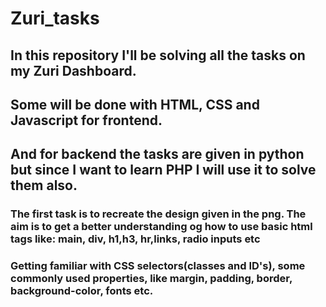 # Zuri_tasks

## In this repository I'll be solving all the tasks on my Zuri Dashboard.

## Some will be done with HTML, CSS and Javascript for frontend.

## And for backend the tasks are given in python but since I want to learn PHP I will use it to solve them also.

### The first task is to recreate the design given in the png. The aim is to get a better understanding og how to use basic html tags like: main, div, h1,h3, hr,links, radio inputs etc

### Getting familiar with CSS selectors(classes and ID's), some commonly used properties, like margin, padding, border, background-color, fonts etc.